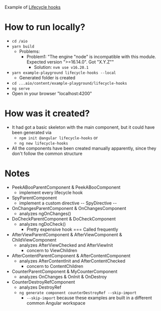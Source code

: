 Example of [Lifecycle hooks](https://angular.io/guide/lifecycle-hooks#lifecycle-example-set)

# How to run locally?
* `cd /aio`
* `yarn build`
  * Problems:
    * Problem1: "The engine "node" is incompatible with this module. Expected version ">=16.14.0". Got "X.Y.Z""
      * Solution: `nvm use v16.20.1`
* `yarn example-playground lifecycle-hooks --local`
  * Generated folder is created
* `cd ...aio/content/example-playground/lifecycle-hooks`
* `ng serve`
* Open in your browser "localhost:4200"

# How was it created?
* It had got a basic skeleton with the main component, but it could have been generated via 
  * `npm init @angular lifecycle-hooks` or
  * `ng new lifecycle-hooks`
* All the components have been created manually apparently, since they don't follow the common structure

# Notes
* PeekABooParentComponent & PeekABooComponent
  * implement every lifecycle hook
* SpyParentComponent
  * implement a custom directive -- SpyDirective --
* OnChangesParentComponent & OnChangesComponent
  * analyzes ngOnChanges()
* DoCheckParentComponent & DoCheckComponent
  * analyzes ngDoCheck()
    * Pretty expensive hook === Called frequently
* AfterViewParentComponent & AfterViewComponent & ChildViewComponent
  * analyzes AfterViewChecked and AfterViewInit
    * concern to ViewChildren
* AfterContentParentComponent & AfterContentComponent
  * analyzes AfterContentInit and AfterContentChecked
    * concern to ContentChildren
* CounterParentComponent & MyCounterComponent
  * analyzes OnChanges & OnInit & OnDestroy
* CounterDestroyRefComponent
  * analyzes DestroyRef
  * `ng generate component counterDestroyRef --skip-import`
    * `--skip-import` because these examples are built in a different common Angular workspace